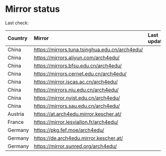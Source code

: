 <script src="./time.js"></script>
# Mirror status
Last check: <script type="text/javascript">localize(1719991092.337998);</script>

|Country|Mirror|Last update|
|:------|:-----|:----------|
|China|https://mirrors.tuna.tsinghua.edu.cn/arch4edu/|<script type="text/javascript">localize(1719945723);</script>|
|China|https://mirrors.aliyun.com/arch4edu/|<script type="text/javascript">localize(1719945723);</script>|
|China|https://mirrors.bfsu.edu.cn/arch4edu/|<script type="text/javascript">localize(1719945723);</script>|
|China|https://mirrors.cernet.edu.cn/arch4edu/|<script type="text/javascript">localize(1719945723);</script>|
|China|https://mirror.iscas.ac.cn/arch4edu/|<script type="text/javascript">localize(1719945723);</script>|
|China|https://mirrors.nju.edu.cn/arch4edu/|<script type="text/javascript">localize(1719945723);</script>|
|China|https://mirror.nyist.edu.cn/arch4edu/|<script type="text/javascript">localize(1719945723);</script>|
|China|https://mirrors.sau.edu.cn/arch4edu/|<script type="text/javascript">localize(1719945723);</script>|
|Austria|https://at.arch4edu.mirror.kescher.at/|<script type="text/javascript">localize(1719945723);</script>|
|France|https://mirror.lesviallon.fr/arch4edu/|<script type="text/javascript">localize(1719945723);</script>|
|Germany|https://pkg.fef.moe/arch4edu/|<script type="text/javascript">localize(1719945723);</script>|
|Germany|https://de.arch4edu.mirror.kescher.at/|<script type="text/javascript">localize(1719945723);</script>|
|Germany|https://mirror.sunred.org/arch4edu/|<script type="text/javascript">localize(1719945723);</script>|

<script src="./tablefilter/tablefilter.js"></script>
<script src="./table.js"></script>